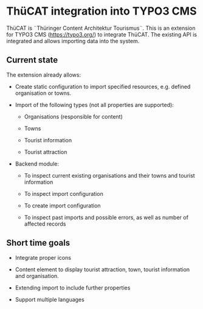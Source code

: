 # ThüCAT integration into TYPO3 CMS


ThüCAT is ¨Thüringer Content Architektur Tourismus¨.
This is an extension for TYPO3 CMS (https://typo3.org/) to integrate ThüCAT.
The existing API is integrated and allows importing data into the system.

## Current state

The extension already allows:

* Create static configuration to import specified resources,
  e.g. defined organisation or towns.

* Import of the following types (not all properties are supported):

  * Organisations (responsible for content)

  * Towns

  * Tourist information

  * Tourist attraction

* Backend module:

  * To inspect current existing organisations
    and their towns and tourist information

  * To inspect import configuration

  * To create import configuration

  * To inspect past imports and possible errors,
    as well as number of affected records

## Short time goals

* Integrate proper icons

* Content element to display tourist attraction,
  town, tourist information and organisation.

* Extending import to include further properties

* Support multiple languages
